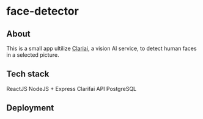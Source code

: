 # face-detector

## About

This is a small app ultilize [Clariai](https://www.clarifai.com/), a vision AI service, to detect human faces in a selected picture.

## Tech stack

ReactJS
NodeJS + Express
Clarifai API
PostgreSQL

## Deployment
